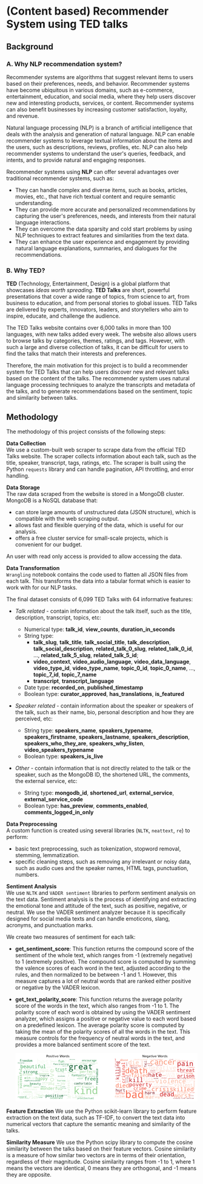 # (Content based) Recommender System using TED talks
   
## Background

### A. Why NLP recommendation system?

Recommender systems are algorithms that suggest relevant items to users based on their preferences, needs, and behavior. Recommender systems have become ubiquitous in various domains, such as e-commerce, entertainment, education, and social media, where they help users discover new and interesting products, services, or content. Recommender systems can also benefit businesses by increasing customer satisfaction, loyalty, and revenue.

Natural language processing (NLP) is a branch of artificial intelligence that deals with the analysis and generation of natural language. NLP can enable recommender systems to leverage textual information about the items and the users, such as descriptions, reviews, profiles, etc. NLP can also help recommender systems to understand the user's queries, feedback, and intents, and to provide natural and engaging responses.

Recommender systems using **NLP** can offer several advantages over traditional recommender systems, such as:

- They can handle complex and diverse items, such as books, articles, movies, etc., that have rich textual content and require semantic understanding.
- They can provide more accurate and personalized recommendations by capturing the user's preferences, needs, and interests from their natural language interactions.
- They can overcome the data sparsity and cold start problems by using NLP techniques to extract features and similarities from the text data.
- They can enhance the user experience and engagement by providing natural language explanations, summaries, and dialogues for the recommendations.

### B. Why TED?

**TED** (Technology, Entertainment, Design) is a global platform that showcases *ideas worth spreading*. **TED Talks** are short, powerful presentations that cover a wide range of topics, from science to art, from business to education, and from personal stories to global issues. TED Talks are delivered by experts, innovators, leaders, and storytellers who aim to inspire, educate, and challenge the audience.

The TED Talks website contains over 6,000 talks in more than 100 languages, with new talks added every week. The website also allows users to browse talks by categories, themes, ratings, and tags. However, with such a large and diverse collection of talks, it can be difficult for users to find the talks that match their interests and preferences. 

Therefore, the main motivation for this project is to build a recommender system for TED Talks that can help users discover new and relevant talks based on the content of the talks. The recommender system uses natural language processing techniques to analyze the transcripts and metadata of the talks, and to generate recommendations based on the sentiment, topic and similarity between talks. 


## Methodology

The methodology of this project consists of the following steps:

**Data Collection**<br>
 We use a custom-built web scraper to scrape data from the official TED Talks website. The scraper collects information about each talk, such as the title, speaker, transcript, tags, ratings, etc. The scraper is built using the Python `requests` library and can handle pagination, API throttling, and error handling.

**Data Storage**<br>
The raw data scraped from the website is stored in a MongoDB cluster. MongoDB is a NoSQL database that:
- can store large amounts of unstructured data (JSON structure), which is compatible with the web scraping output.
- allows fast and flexible querying of the data, which is useful for our analysis.
- offers a free cluster service for small-scale projects, which is convenient for our budget.

An user with read only access is provided to allow accessing the data.

**Data Transformation**<br>
`Wrangling` notebook contains the code used to flatten all JSON files from each talk. This transforms the data into a tabular format which is easier to work with for our NLP tasks.

The final dataset consists of 6,099 TED Talks with 64 informative features:

- *Talk related* - contain information about the talk itself, such as the title, description, transcript, topics, etc:

   * Numerical type: **talk_id**, **view_counts**, **duration_in_seconds**
   * String type: 
      * **talk_slug**, **talk_title**, **talk_social_title**, **talk_description**, **talk_social_description**, **related_talk_0_slug**, **related_talk_0_id**, ..., **related_talk_5_slug**, **related_talk_5_id**;
      * **video_context**, **video_audio_language**, **video_data_language**, **video_type_id**, **video_type_name**, **topic_0_id**, **topic_0_name**, ..., **topic_7_id**, **topic_7_name**
      * **transcript**, **transcript_language**
   * Date type: **recorded_on**, **published_timestamp**
   * Boolean type: **curator_approved**, **has_translations**, **is_featured**

- *Speaker related* - contain information about the speaker or speakers of the talk, such as their name, bio, personal description and how they are perceived, etc:

   * String type: **speakers_name**, **speakers_typename**, **speakers_firstname**, **speakers_lastname**, **speakers_description**, **speakers_who_they_are**, **speakers_why_listen**, **video_speakers_typename**
   * Boolean type: **speakers_is_live**

- *Other* - contain information that is not directly related to the talk or the speaker, such as the MongoDB ID, the shortened URL, the comments, the external service, etc:

   * String type: **mongodb_id**, **shortened_url**, **external_service**, **external_service_code**
   * Boolean type: **has_preview**, **comments_enabled**, **comments_logged_in_only**


**Data Preprocessing**<br>
A custom function is created using several libraries (`NLTK`, `neattext`, `re`) to perform:
- basic text preprocessing, such as tokenization, stopword removal, stemming, lemmatization.
- specific cleaning steps, such as removing any irrelevant or noisy data, such as audio cues and the speaker names, HTML tags, punctuation, numbers.

**Sentiment Analysis**<br> 
We use `NLTK` and `VADER sentiment` libraries to perform sentiment analysis on the text data. Sentiment analysis is the process of identifying and extracting the emotional tone and attitude of the text, such as positive, negative, or neutral. We use the VADER sentiment analyzer because it is specifically designed for social media texts and can handle emoticons, slang, acronyms, and punctuation marks.

We create two measures of sentiment for each talk:

- **get_sentiment_score**: This function returns the compound score of the sentiment of the whole text, which ranges from -1 (extremely negative) to 1 (extremely positive). The compound score is computed by summing the valence scores of each word in the text, adjusted according to the rules, and then normalized to be between -1 and 1. However, this measure captures a lot of neutral words that are ranked either positive or negative by the VADER lexicon.
- **get_text_polarity_score**: This function returns the average polarity score of the words in the text, which also ranges from -1 to 1. The polarity score of each word is obtained by using the VADER sentiment analyzer, which assigns a positive or negative value to each word based on a predefined lexicon. The average polarity score is computed by taking the mean of the polarity scores of all the words in the text. This measure controls for the frequency of neutral words in the text, and provides a more balanced sentiment score of the text.

   ![Alt text](img/wordclouds.png)

**Feature Extraction**
We use the Python scikit-learn library to perform feature extraction on the text data, such as TF-IDF, to convert the text data into numerical vectors that capture the semantic meaning and similarity of the talks.

**Similarity Measure** 
We use the Python scipy library to compute the cosine similarity between the talks based on their feature vectors. Cosine similarity is a measure of how similar two vectors are in terms of their orientation, regardless of their magnitude. Cosine similarity ranges from -1 to 1, where 1 means the vectors are identical, 0 means they are orthogonal, and -1 means they are opposite.



